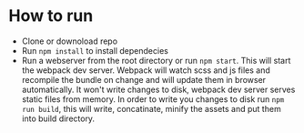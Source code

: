 # How to run
- Clone or downoload repo
- Run ```npm install``` to install dependecies
- Run a webserver from the root directory or run ```npm start```. This will start the webpack dev server. Webpack will watch scss and js files and recompile the bundle on change and will update them in browser automatically. It won't write changes to disk, webpack dev server serves static files from memory. In order to write you changes to disk run ```npm run build```, this will write, concatinate, minify the assets and put them into build directory.